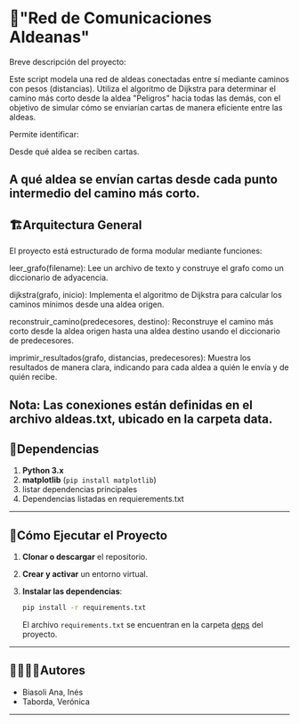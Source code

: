 # 🐍"Red de Comunicaciones Aldeanas"



Breve descripción del proyecto:

Este script modela una red de aldeas conectadas entre sí mediante caminos con pesos (distancias). Utiliza el algoritmo de Dijkstra para determinar el camino más corto desde la aldea "Peligros" hacia todas las demás, con el objetivo de simular cómo se enviarían cartas de manera eficiente entre las aldeas.

Permite identificar:

Desde qué aldea se reciben cartas.

A qué aldea se envían cartas desde cada punto intermedio del camino más corto.
---
## 🏗Arquitectura General

El proyecto está estructurado de forma modular mediante funciones:

leer_grafo(filename): Lee un archivo de texto y construye el grafo como un diccionario de adyacencia.

dijkstra(grafo, inicio): Implementa el algoritmo de Dijkstra para calcular los caminos mínimos desde una aldea origen.

reconstruir_camino(predecesores, destino): Reconstruye el camino más corto desde la aldea origen hasta una aldea destino usando el diccionario de predecesores.

imprimir_resultados(grafo, distancias, predecesores): Muestra los resultados de manera clara, indicando para cada aldea a quién le envía y de quién recibe.

Nota: Las conexiones están definidas en el archivo aldeas.txt, ubicado en la carpeta data.
---
## 📑Dependencias

1. **Python 3.x**
2. **matplotlib** (`pip install matplotlib`)
3. listar dependencias principales
4. Dependencias listadas en requierements.txt

---
## 🚀Cómo Ejecutar el Proyecto
1. **Clonar o descargar** el repositorio.

2. **Crear y activar** un entorno virtual.

3. **Instalar las dependencias**:
   ```bash
   pip install -r requirements.txt
   ```
   El archivo `requirements.txt` se encuentran en la carpeta [deps](./deps) del proyecto.

---
## 🙎‍♀️🙎‍♂️Autores

- Biasoli Ana, Inés
- Taborda, Verónica

---
